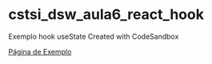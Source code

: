 # cstsi_dsw_aula6_react_hook
Exemplo hook useState
Created with CodeSandbox

[Página de Exemplo](https://oepw0.csb.app/ "Exemplo")
